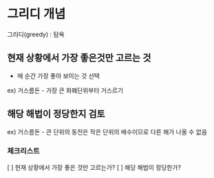 # 그리디 개념

그리디(greedy) : 탐욕

## 현재 상황에서 가장 좋은것만 고르는 것 
- 매 순간 가장 좋아 보이는 것 선택

ex) 거스름돈 - 가장 큰 화폐단위부터 거스르기


## 해당 해법이 정당한지 검토 
ex) 거스름돈 - 큰 단위의 동전은 작은 단위의 배수이므로 다른 해가 나올 수 없음


### 체크리스트
 [ ] 현재 상황에서 가장 좋은 것만 고르는가? 
 [ ] 해당 해법이 정당한가? 
